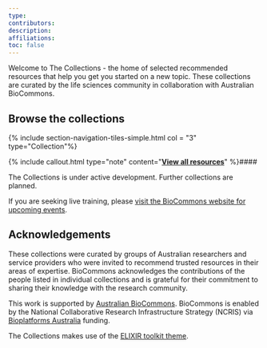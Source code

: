 ```yaml
---
type: 
contributors: 
description: 
affiliations: 
toc: false
---
```

Welcome to The Collections - the home of selected recommended resources that help you get you started on a new topic. These collections are curated by the life sciences community in collaboration with Australian BioCommons.

## Browse the collections


{% include section-navigation-tiles-simple.html col = "3" type="Collection"%}

{% include callout.html type="note" content="**[View all resources](resources)**" %}#### 

The Collections is under active development. Further collections are planned.

If you are seeking live training, please [visit the BioCommons website for upcoming events](https://www.biocommons.org.au/webinars-workshops).

## Acknowledgements
These collections were curated by groups of Australian researchers and service providers who were invited to recommend trusted resources in their areas of expertise. BioCommons acknowledges the contributions of the people listed in individual collections and is grateful for their commitment to sharing their knowledge with the research community.

This work is supported by [Australian BioCommons](https://www.biocommons.org.au/). BioCommons is enabled by the National Collaborative Research Infrastructure Strategy (NCRIS) via [Bioplatforms Australia](https://bioplatforms.com/) funding.


The Collections makes use of the [ELIXIR toolkit theme](https://github.com/ELIXIR-Belgium/elixir-toolkit-theme).
